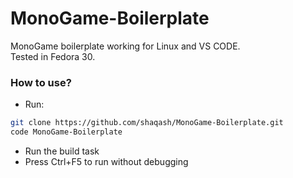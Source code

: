 # MonoGame-Boilerplate
MonoGame boilerplate working for Linux and VS CODE.  
Tested in Fedora 30.


### How to use?
* Run:
```bash
git clone https://github.com/shaqash/MonoGame-Boilerplate.git
code MonoGame-Boilerplate
```
* Run the build task  
* Press Ctrl+F5 to run without debugging
